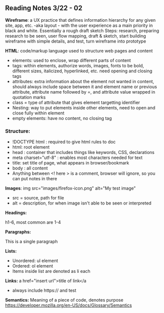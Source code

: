## Reading Notes 3/22 - 02

**Wireframe**: a UX practice that defines information hierarchy for any given site, app, etc. -aka layout - with the user experience as a main priority in black and white. Essentially a rough draft sketch
Steps: research, preparing research to be seen, user flow mapping, draft & sketch, start building wireframe with simple details, and test, turn wireframe into prototype

**HTML**: code/markup language used to structure web pages and content

* elements: used to enclose, wrap different parts of content
* tags: within elements, authorize words, images, fonts to be bold, different sizes, italicized, hyperlinked, etc. need opening and closing tags
* attributes: extra information about the element not wanted in content, should always include space between it and element name or previous attribute, attribute name followed by =, and attribute value wrapped in quotation marks
* class = type of attribute that gives element targetting identifier
* Nesting: way to put elements inside other elements, need to open and close fully within element
* empty elements: have no content, no closing tag

### Structure:

* !DOCTYPE html : required to give html rules to doc
* html: root element
* head : container that includes things like keywords, CSS, declarations
* meta charset="utf-8" : enables most characters needed for text
* title: set title of page, what appears in browser/bookmark
* body : all content
* Anything between <! here > is a comment, browser will ignore, so you can put notes in there

**Images**:
img src="images/firefox-icon.png" alt="My test image"

- src = source, path for file
- alt = description, for when image isn't able to be seen or interpreted

**Headings:**

h1-6, most common are 1-4

**Paragraphs:**
<p>This is a single paragraph</p>

**Lists:**
- Unordered: ul element
- Ordered: ol element
- Items inside list are denoted as li each

**Links:**
a href="insert url">title of link</a
- always include https:// and test


**Semantics:** Meaning of a piece of code, denotes purpose https://developer.mozilla.org/en-US/docs/Glossary/Semantics 
